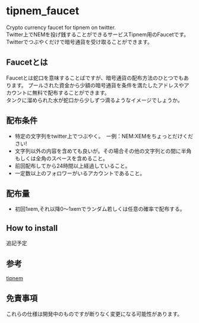 # tipnem_faucet
Crypto currency faucet for tipnem on twitter.  
Twitter上でNEMを投げ銭することができるサービスTipnem用のFaucetです。  
Twitterでつぶやくだけで暗号通貨を受け取ることができます。

## Faucetとは
Faucetとは蛇口を意味することばですが、暗号通貨の配布方法のひとつでもあります。
プールされた資金から少額の暗号通貨を条件を満たしたアドレスやアカウントに無料で配布することができます。  
タンクに溜められた水が蛇口から少しずつ滴るようなイメージでしょうか。  
  
## 配布条件
- 特定の文字列をtwitter上でつぶやく。　ー例：NEM:XEMをちょっとだけください!
- 文字列以外の内容を含めても良いが。その場合その他の文字列との間に半角もしくは全角のスペースを含めること。
- 前回配布してから24時間以上経過していること。
- 一定数以上のフォロワーがいるアカウントであること。
  
## 配布量
- 初回1xem,それ以降0〜1xemでランダム若しくは任意の確率で配布する。
  
## How to install
追記予定
  
## 参考
[tipnem](https://namuyan.github.io/nem-tip-bot/index)
  
## 免責事項
これらの仕様は開発中のものですが断りなく変更になる可能性があります。
